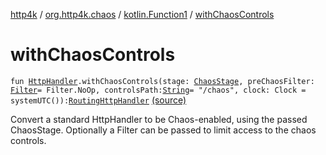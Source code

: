 [http4k](../../index.md) / [org.http4k.chaos](../index.md) / [kotlin.Function1](index.md) / [withChaosControls](./with-chaos-controls.md)

# withChaosControls

`fun `[`HttpHandler`](../../org.http4k.core/-http-handler.md)`.withChaosControls(stage: `[`ChaosStage`](../-chaos-stage.md)`, preChaosFilter: `[`Filter`](../../org.http4k.core/-filter/index.md)` = Filter.NoOp, controlsPath: `[`String`](https://kotlinlang.org/api/latest/jvm/stdlib/kotlin/-string/index.html)` = "/chaos", clock: Clock = systemUTC()): `[`RoutingHttpHandler`](../../org.http4k.routing/-routing-http-handler/index.md) [(source)](https://github.com/http4k/http4k/blob/master/http4k-testing-chaos/src/main/kotlin/org/http4k/chaos/ChaosControls.kt#L57)

Convert a standard HttpHandler to be Chaos-enabled, using the passed ChaosStage.
Optionally a Filter can be passed to limit access to the chaos controls.


